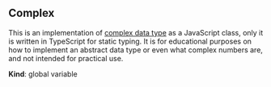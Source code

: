 <a name="Complex"></a>

## Complex
This is an implementation of [complex data
type](https://en.wikipedia.org/wiki/Complex_data_type) as a JavaScript class,
only it is written in TypeScript for static typing.  It is for educational
purposes on how to implement an abstract data type or even what complex
numbers are, and not intended for practical use.

**Kind**: global variable  
